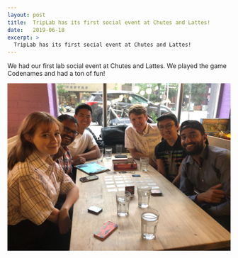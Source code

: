 ```yaml
---
layout: post
title:  TripLab has its first social event at Chutes and Lattes!
date:   2019-06-18
excerpt: >
  TripLab has its first social event at Chutes and Lattes!
---
```


We had our first lab social event at Chutes and Lattes. We played the game Codenames and had a ton of fun!

![The lab at Chutes and Lattes](/images/people/chutes_and_lattes_2019.jpg "The lab at Chutes and Lattes")

